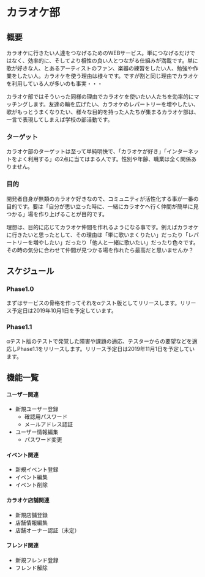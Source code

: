 # カラオケ部

## 概要

カラオケに行きたい人達をつなげるためのWEBサービス。単につなげるだけではなく、効率的に、そしてより相性の良い人とつながる仕組みが満載です。単に歌が好きな人、とあるアーティストのファン、楽器の練習をしたい人、勉強や作業をしたい人。カラオケを使う理由は様々です。ですが割と同じ理由でカラオケを利用している人が多いのも事実・・・

カラオケ部ではそういった同様の理由でカラオケを使いたい人たちを効率的にマッチングします。友達の輪を広げたい、カラオケのレパートリーを増やしたい、歌がもっとうまくなりたい、様々な目的を持った人たちが集まるカラオケ部は、一言で表現してしまえば学校の部活動です。

### ターゲット

カラオケ部のターゲットは至って単純明快で、「カラオケが好き」「インターネットをよく利用する」の2点に当てはまる人です。性別や年齢、職業は全く関係ありません。

### 目的

開発者自身が無類のカラオケ好きなので、コミュニティが活性化する事が一番の目的です。要は「自分が思い立った時に、一緒にカラオケへ行く仲間が簡単に見つかる」場を作り上げることが目的です。

理想は、目的に応じてカラオケ仲間を作れるようになる事です。例えばカラオケに行きたいと思ったとして、その理由は「単に歌いまくりたい」だったり「レパートリーを増やしたい」だったり「他人と一緒に歌いたい」だったり色々です。その時の気分に合わせて仲間が見つかる場を作れたら最高だと思いませんか？

## スケジュール

### Phase1.0

まずはサービスの骨格を作ってそれをαテスト版としてリリースします。リリース予定日は2019年10月1日を予定しています。

### Phase1.1

αテスト版のテストで発覚した障害や課題の適応、テスターからの要望などを適応しPhase1.1をリリースします。リリース予定日は2019年11月1日を予定しています。

## 機能一覧

#### ユーザー関連

- 新規ユーザー登録
  - 確認用パスワード
  - メールアドレス認証
- ユーザー情報編集
  - パスワード変更

#### イベント関連

- 新規イベント登録
- イベント編集
- イベント削除

#### カラオケ店舗関連

- 新規店舗登録
- 店舗情報編集
- 店舗オーナー認証（未定）

#### フレンド関連

- 新規フレンド登録
- フレンド解除


